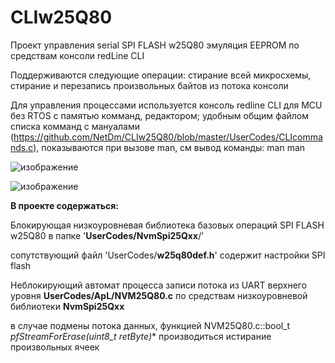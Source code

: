 # CLIw25Q80

Проект управления serial SPI FLASH w25Q80 эмуляция EEPROM по средствам консоли redLine CLI

Поддерживаются следующие операции: стирание всей микросхемы, стирание и перезапись произвольных байтов из потока консоли

Для управления процессами используется консоль redline CLI для MCU без RTOS с памятью комманд, редактором; удобным общим файлом списка комманд с мануалами (https://github.com/NetDm/CLIw25Q80/blob/master/UserCodes/CLIcommands.c), показываются при вызове man, см вывод команды: man man

![изображение](https://user-images.githubusercontent.com/36101745/172067353-de8d5784-76c7-4e05-962f-c7a9ae3c2555.png)

![изображение](https://user-images.githubusercontent.com/36101745/172067361-4b6e30f8-470a-4cec-add0-607cc083279c.png)

**В проекте содержаться:**

Блокирующая низкоуровневая библиотека базовых операций SPI FLASH w25Q80 в папке '**UserCodes/NvmSpi25Qxx**/'

сопутствующий файл 'UserCodes/**w25q80def.h**' содержит настройки SPI flash

Неблокирующий автомат процесса записи потока из UART верхнего уровня **UserCodes/ApL/NVM25Q80.c** по средствам низкоуровневой библиотеки **NvmSpi25Qxx**

в случае подмены потока данных, функцией NVM25Q80.c::bool_t **pfStreamForErase(uint8_t* retByte)** производиться истирание произвольных ячеек
